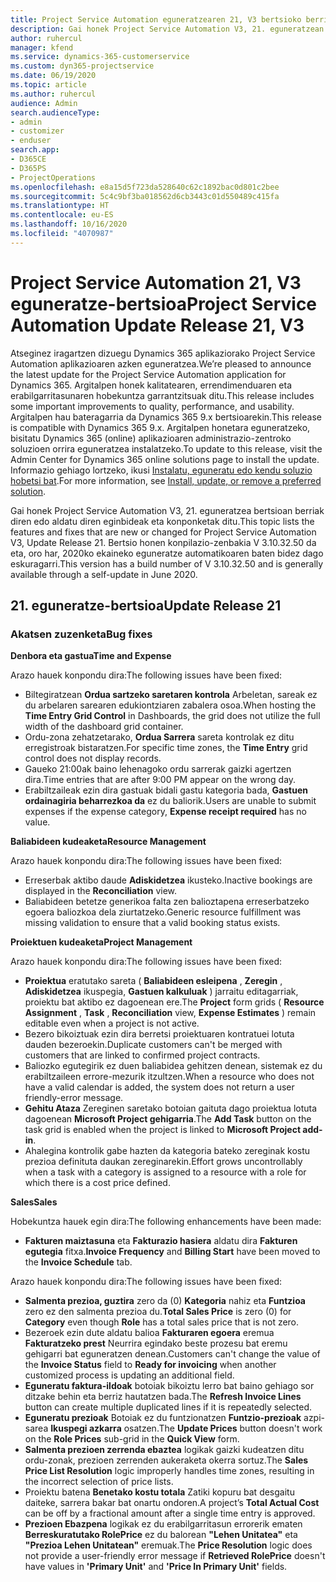 ```yaml
---
title: Project Service Automation eguneratzearen 21, V3 bertsioko berrikuntzak edo aldaketak
description: Gai honek Project Service Automation V3, 21. eguneratzean erabilgarri dauden eginbideak eta konponketak ditu.
author: ruhercul
manager: kfend
ms.service: dynamics-365-customerservice
ms.custom: dyn365-projectservice
ms.date: 06/19/2020
ms.topic: article
ms.author: ruhercul
audience: Admin
search.audienceType:
- admin
- customizer
- enduser
search.app:
- D365CE
- D365PS
- ProjectOperations
ms.openlocfilehash: e8a15d5f723da528640c62c1892bac0d801c2bee
ms.sourcegitcommit: 5c4c9bf3ba018562d6cb3443c01d550489c415fa
ms.translationtype: HT
ms.contentlocale: eu-ES
ms.lasthandoff: 10/16/2020
ms.locfileid: "4070987"
---
```

# <a name="project-service-automation-update-release-21-v3"></a><span data-ttu-id="abc7a-103">Project Service Automation 21, V3 eguneratze-bertsioa</span><span class="sxs-lookup"><span data-stu-id="abc7a-103">Project Service Automation Update Release 21, V3</span></span>

<span data-ttu-id="abc7a-104">Atseginez iragartzen dizuegu Dynamics 365 aplikaziorako Project Service Automation aplikazioaren azken eguneratzea.</span><span class="sxs-lookup"><span data-stu-id="abc7a-104">We’re pleased to announce the latest update for the Project Service Automation application for Dynamics 365.</span></span> <span data-ttu-id="abc7a-105">Argitalpen honek kalitatearen, errendimenduaren eta erabilgarritasunaren hobekuntza garrantzitsuak ditu.</span><span class="sxs-lookup"><span data-stu-id="abc7a-105">This release includes some important improvements to quality, performance, and usability.</span></span> <span data-ttu-id="abc7a-106">Argitalpen hau bateragarria da Dynamics 365 9.x bertsioarekin.</span><span class="sxs-lookup"><span data-stu-id="abc7a-106">This release is compatible with Dynamics 365 9.x.</span></span> <span data-ttu-id="abc7a-107">Argitalpen honetara eguneratzeko, bisitatu Dynamics 365 (online) aplikazioaren administrazio-zentroko soluzioen orrira eguneratzea instalatzeko.</span><span class="sxs-lookup"><span data-stu-id="abc7a-107">To update to this release, visit the Admin Center for Dynamics 365 online solutions page to install the update.</span></span> <span data-ttu-id="abc7a-108">Informazio gehiago lortzeko, ikusi [Instalatu, eguneratu edo kendu soluzio hobetsi bat](https://docs.microsoft.com/power-platform/admin/install-remove-preferred-solution).</span><span class="sxs-lookup"><span data-stu-id="abc7a-108">For more information, see [Install, update, or remove a preferred solution](https://docs.microsoft.com/power-platform/admin/install-remove-preferred-solution).</span></span>

<span data-ttu-id="abc7a-109">Gai honek Project Service Automation V3, 21. eguneratzea bertsioan berriak diren edo aldatu diren eginbideak eta konponketak ditu.</span><span class="sxs-lookup"><span data-stu-id="abc7a-109">This topic lists the features and fixes that are new or changed for Project Service Automation V3, Update Release 21.</span></span> <span data-ttu-id="abc7a-110">Bertsio honen konpilazio-zenbakia V 3.10.32.50 da eta, oro har, 2020ko ekaineko eguneratze automatikoaren baten bidez dago eskuragarri.</span><span class="sxs-lookup"><span data-stu-id="abc7a-110">This version has a build number of V 3.10.32.50 and is generally available through a self-update in June 2020.</span></span>

## <a name="update-release-21"></a><span data-ttu-id="abc7a-111">21. eguneratze-bertsioa</span><span class="sxs-lookup"><span data-stu-id="abc7a-111">Update Release 21</span></span>

### <a name="bug-fixes"></a><span data-ttu-id="abc7a-112">Akatsen zuzenketa</span><span class="sxs-lookup"><span data-stu-id="abc7a-112">Bug fixes</span></span>

<span data-ttu-id="abc7a-113">**Denbora eta gastua**</span><span class="sxs-lookup"><span data-stu-id="abc7a-113">**Time and Expense**</span></span>

<span data-ttu-id="abc7a-114">Arazo hauek konpondu dira:</span><span class="sxs-lookup"><span data-stu-id="abc7a-114">The following issues have been fixed:</span></span>

- <span data-ttu-id="abc7a-115">Biltegiratzean **Ordua sartzeko saretaren kontrola** Arbeletan, sareak ez du arbelaren sarearen edukiontziaren zabalera osoa.</span><span class="sxs-lookup"><span data-stu-id="abc7a-115">When hosting the **Time Entry Grid Control** in Dashboards, the grid does not utilize the full width of the dashboard grid container.</span></span>
- <span data-ttu-id="abc7a-116">Ordu-zona zehatzetarako, **Ordua Sarrera** sareta kontrolak ez ditu erregistroak bistaratzen.</span><span class="sxs-lookup"><span data-stu-id="abc7a-116">For specific time zones, the **Time Entry** grid control does not display records.</span></span>
- <span data-ttu-id="abc7a-117">Gaueko 21:00ak baino lehenagoko ordu sarrerak gaizki agertzen dira.</span><span class="sxs-lookup"><span data-stu-id="abc7a-117">Time entries that are after 9:00 PM appear on the wrong day.</span></span>
- <span data-ttu-id="abc7a-118">Erabiltzaileak ezin dira gastuak bidali gastu kategoria bada, **Gastuen ordainagiria beharrezkoa da** ez du baliorik.</span><span class="sxs-lookup"><span data-stu-id="abc7a-118">Users are unable to submit expenses if the expense category, **Expense receipt required** has no value.</span></span>

<span data-ttu-id="abc7a-119">**Baliabideen kudeaketa**</span><span class="sxs-lookup"><span data-stu-id="abc7a-119">**Resource Management**</span></span>

<span data-ttu-id="abc7a-120">Arazo hauek konpondu dira:</span><span class="sxs-lookup"><span data-stu-id="abc7a-120">The following issues have been fixed:</span></span>

- <span data-ttu-id="abc7a-121">Erreserbak aktibo daude **Adiskidetzea** ikusteko.</span><span class="sxs-lookup"><span data-stu-id="abc7a-121">Inactive bookings are displayed in the **Reconciliation** view.</span></span>
- <span data-ttu-id="abc7a-122">Baliabideen betetze generikoa falta zen balioztapena erreserbatzeko egoera baliozkoa dela ziurtatzeko.</span><span class="sxs-lookup"><span data-stu-id="abc7a-122">Generic resource fulfillment was missing validation to ensure that a valid booking status exists.</span></span>

<span data-ttu-id="abc7a-123">**Proiektuen kudeaketa**</span><span class="sxs-lookup"><span data-stu-id="abc7a-123">**Project Management**</span></span>

<span data-ttu-id="abc7a-124">Arazo hauek konpondu dira:</span><span class="sxs-lookup"><span data-stu-id="abc7a-124">The following issues have been fixed:</span></span>

- <span data-ttu-id="abc7a-125">**Proiektua** eratutako sareta ( **Baliabideen esleipena** , **Zeregin** , **Adiskidetzea** ikuspegia, **Gastuen kalkuluak** ) jarraitu editagarriak, proiektu bat aktibo ez dagoenean ere.</span><span class="sxs-lookup"><span data-stu-id="abc7a-125">The **Project** form grids ( **Resource Assignment** , **Task** , **Reconciliation** view, **Expense Estimates** ) remain editable even when a project is not active.</span></span>
- <span data-ttu-id="abc7a-126">Bezero bikoiztuak ezin dira berretsi proiektuaren kontratuei lotuta dauden bezeroekin.</span><span class="sxs-lookup"><span data-stu-id="abc7a-126">Duplicate customers can't be merged with customers that are linked to confirmed project contracts.</span></span>
- <span data-ttu-id="abc7a-127">Baliozko egutegirik ez duen baliabidea gehitzen denean, sistemak ez du erabiltzaileen errore-mezurik itzultzen.</span><span class="sxs-lookup"><span data-stu-id="abc7a-127">When a resource who does not have a valid calendar is added, the system does not return a user friendly-error message.</span></span>
- <span data-ttu-id="abc7a-128">**Gehitu Ataza** Zereginen saretako botoian gaituta dago proiektua lotuta dagoenean **Microsoft Project gehigarria**.</span><span class="sxs-lookup"><span data-stu-id="abc7a-128">The **Add Task** button on the task grid is enabled when the project is linked to **Microsoft Project add-in**.</span></span>
- <span data-ttu-id="abc7a-129">Ahalegina kontrolik gabe hazten da kategoria bateko zereginak kostu prezioa definituta daukan zereginarekin.</span><span class="sxs-lookup"><span data-stu-id="abc7a-129">Effort grows uncontrollably when a task with a category is assigned to a resource with a role for which there is a cost price defined.</span></span>

<span data-ttu-id="abc7a-130">**Sales**</span><span class="sxs-lookup"><span data-stu-id="abc7a-130">**Sales**</span></span>

<span data-ttu-id="abc7a-131">Hobekuntza hauek egin dira:</span><span class="sxs-lookup"><span data-stu-id="abc7a-131">The following enhancements have been made:</span></span>

- <span data-ttu-id="abc7a-132">**Fakturen maiztasuna** eta **Fakturazio hasiera** aldatu dira **Fakturen egutegia** fitxa.</span><span class="sxs-lookup"><span data-stu-id="abc7a-132">**Invoice Frequency** and **Billing Start** have been moved to the **Invoice Schedule** tab.</span></span>

<span data-ttu-id="abc7a-133">Arazo hauek konpondu dira:</span><span class="sxs-lookup"><span data-stu-id="abc7a-133">The following issues have been fixed:</span></span>

- <span data-ttu-id="abc7a-134">**Salmenta prezioa, guztira** zero da (0) **Kategoria** nahiz eta **Funtzioa** zero ez den salmenta prezioa du.</span><span class="sxs-lookup"><span data-stu-id="abc7a-134">**Total Sales Price** is zero (0) for **Category** even though **Role** has a total sales price that is not zero.</span></span>
- <span data-ttu-id="abc7a-135">Bezeroek ezin dute aldatu balioa **Fakturaren egoera** eremua **Fakturatzeko prest** Neurrira egindako beste prozesu bat eremu gehigarri bat eguneratzen denean.</span><span class="sxs-lookup"><span data-stu-id="abc7a-135">Customers can't change the value of the **Invoice Status** field to **Ready for invoicing** when another customized process is updating an additional field.</span></span>
- <span data-ttu-id="abc7a-136">**Eguneratu faktura-ildoak** botoiak bikoiztu lerro bat baino gehiago sor ditzake behin eta berriz hautatzen bada.</span><span class="sxs-lookup"><span data-stu-id="abc7a-136">The **Refresh Invoice Lines** button can create multiple duplicated lines if it is repeatedly selected.</span></span>
- <span data-ttu-id="abc7a-137">**Eguneratu prezioak** Botoiak ez du funtzionatzen **Funtzio-prezioak** azpi-sarea **Ikuspegi azkarra** osatzen.</span><span class="sxs-lookup"><span data-stu-id="abc7a-137">The **Update Prices** button doesn't work on the **Role Prices** sub-grid in the **Quick View** form.</span></span>
- <span data-ttu-id="abc7a-138">**Salmenta prezioen zerrenda ebaztea** logikak gaizki kudeatzen ditu ordu-zonak, prezioen zerrenden aukeraketa okerra sortuz.</span><span class="sxs-lookup"><span data-stu-id="abc7a-138">The **Sales Price List Resolution** logic improperly handles time zones, resulting in the incorrect selection of price lists.</span></span>
- <span data-ttu-id="abc7a-139">Proiektu batena **Benetako kostu totala** Zatiki kopuru bat desgaitu daiteke, sarrera bakar bat onartu ondoren.</span><span class="sxs-lookup"><span data-stu-id="abc7a-139">A project’s **Total Actual Cost** can be off by a fractional amount after a single time entry is approved.</span></span>
- <span data-ttu-id="abc7a-140">**Prezioen Ebazpena** logikak ez du erabilgarritasun errorerik ematen **Berreskuratutako RolePrice** ez du balorean **"Lehen Unitatea"** eta **"Prezioa Lehen Unitatean"** eremuak.</span><span class="sxs-lookup"><span data-stu-id="abc7a-140">The **Price Resolution** logic does not provide a user-friendly error message if **Retrieved RolePrice** doesn't have values in **'Primary Unit'** and **'Price In Primary Unit'** fields.</span></span>
